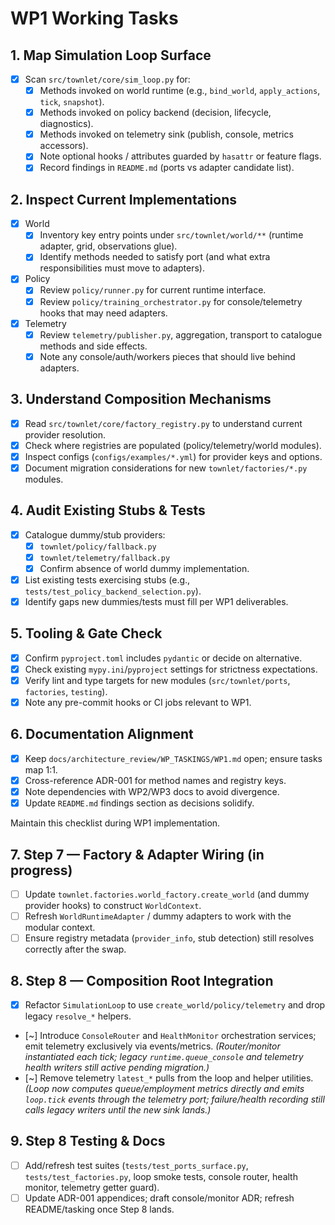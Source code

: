 # WP1 Working Tasks

## 1. Map Simulation Loop Surface
- [x] Scan `src/townlet/core/sim_loop.py` for:
  - [x] Methods invoked on world runtime (e.g., `bind_world`, `apply_actions`, `tick`, `snapshot`).
  - [x] Methods invoked on policy backend (decision, lifecycle, diagnostics).
  - [x] Methods invoked on telemetry sink (publish, console, metrics accessors).
  - [x] Note optional hooks / attributes guarded by `hasattr` or feature flags.
  - [x] Record findings in `README.md` (ports vs adapter candidate list).

## 2. Inspect Current Implementations
- [x] World
  - [x] Inventory key entry points under `src/townlet/world/**` (runtime adapter, grid, observations glue).
  - [x] Identify methods needed to satisfy port (and what extra responsibilities must move to adapters).
- [x] Policy
  - [x] Review `policy/runner.py` for current runtime interface.
  - [x] Review `policy/training_orchestrator.py` for console/telemetry hooks that may need adapters.
- [x] Telemetry
  - [x] Review `telemetry/publisher.py`, aggregation, transport to catalogue methods and side effects.
  - [x] Note any console/auth/workers pieces that should live behind adapters.

## 3. Understand Composition Mechanisms
- [x] Read `src/townlet/core/factory_registry.py` to understand current provider resolution.
- [x] Check where registries are populated (policy/telemetry/world modules).
- [x] Inspect configs (`configs/examples/*.yml`) for provider keys and options.
- [x] Document migration considerations for new `townlet/factories/*.py` modules.

## 4. Audit Existing Stubs & Tests
- [x] Catalogue dummy/stub providers:
  - [x] `townlet/policy/fallback.py`
  - [x] `townlet/telemetry/fallback.py`
  - [x] Confirm absence of world dummy implementation.
- [x] List existing tests exercising stubs (e.g., `tests/test_policy_backend_selection.py`).
- [x] Identify gaps new dummies/tests must fill per WP1 deliverables.

## 5. Tooling & Gate Check
- [x] Confirm `pyproject.toml` includes `pydantic` or decide on alternative.
- [x] Check existing `mypy.ini`/`pyproject` settings for strictness expectations.
- [x] Verify lint and type targets for new modules (`src/townlet/ports`, `factories`, `testing`).
- [x] Note any pre-commit hooks or CI jobs relevant to WP1.

## 6. Documentation Alignment
- [x] Keep `docs/architecture_review/WP_TASKINGS/WP1.md` open; ensure tasks map 1:1.
- [x] Cross-reference ADR-001 for method names and registry keys.
- [x] Note dependencies with WP2/WP3 docs to avoid divergence.
- [x] Update `README.md` findings section as decisions solidify.

Maintain this checklist during WP1 implementation.

## 7. Step 7 — Factory & Adapter Wiring (in progress)
- [ ] Update `townlet.factories.world_factory.create_world` (and dummy provider hooks) to construct `WorldContext`.
- [ ] Refresh `WorldRuntimeAdapter` / dummy adapters to work with the modular context.
- [ ] Ensure registry metadata (`provider_info`, stub detection) still resolves correctly after the swap.

## 8. Step 8 — Composition Root Integration
- [x] Refactor `SimulationLoop` to use `create_world/policy/telemetry` and drop legacy `resolve_*` helpers.
- [~] Introduce `ConsoleRouter` and `HealthMonitor` orchestration services; emit telemetry exclusively via events/metrics. *(Router/monitor instantiated each tick; legacy `runtime.queue_console` and telemetry health writers still active pending migration.)*
- [~] Remove telemetry `latest_*` pulls from the loop and helper utilities. *(Loop now computes queue/employment metrics directly and emits `loop.tick` events through the telemetry port; failure/health recording still calls legacy writers until the new sink lands.)*

## 9. Step 8 Testing & Docs
- [ ] Add/refresh test suites (`tests/test_ports_surface.py`, `tests/test_factories.py`, loop smoke tests, console router, health monitor, telemetry getter guard).
- [ ] Update ADR-001 appendices; draft console/monitor ADR; refresh README/tasking once Step 8 lands.
